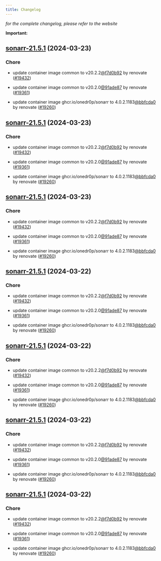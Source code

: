 ```yaml
---
title: Changelog
---
```



*for the complete changelog, please refer to the website*

**Important:**


## [sonarr-21.5.1](https://github.com/truecharts/charts/compare/sonarr-21.4.0...sonarr-21.5.1) (2024-03-23)

### Chore



- update container image common to v20.2.2[@f7d0b92](https://github.com/f7d0b92) by renovate ([#19432](https://github.com/truecharts/charts/issues/19432))

- update container image common to v20.2.0[@91ade87](https://github.com/91ade87) by renovate ([#19361](https://github.com/truecharts/charts/issues/19361))

- update container image ghcr.io/onedr0p/sonarr to 4.0.2.1183[@bbfcda0](https://github.com/bbfcda0) by renovate ([#19260](https://github.com/truecharts/charts/issues/19260))


## [sonarr-21.5.1](https://github.com/truecharts/charts/compare/sonarr-21.4.0...sonarr-21.5.1) (2024-03-23)

### Chore



- update container image common to v20.2.2[@f7d0b92](https://github.com/f7d0b92) by renovate ([#19432](https://github.com/truecharts/charts/issues/19432))

- update container image common to v20.2.0[@91ade87](https://github.com/91ade87) by renovate ([#19361](https://github.com/truecharts/charts/issues/19361))

- update container image ghcr.io/onedr0p/sonarr to 4.0.2.1183[@bbfcda0](https://github.com/bbfcda0) by renovate ([#19260](https://github.com/truecharts/charts/issues/19260))


## [sonarr-21.5.1](https://github.com/truecharts/charts/compare/sonarr-21.4.0...sonarr-21.5.1) (2024-03-23)

### Chore



- update container image common to v20.2.2[@f7d0b92](https://github.com/f7d0b92) by renovate ([#19432](https://github.com/truecharts/charts/issues/19432))

- update container image common to v20.2.0[@91ade87](https://github.com/91ade87) by renovate ([#19361](https://github.com/truecharts/charts/issues/19361))

- update container image ghcr.io/onedr0p/sonarr to 4.0.2.1183[@bbfcda0](https://github.com/bbfcda0) by renovate ([#19260](https://github.com/truecharts/charts/issues/19260))


## [sonarr-21.5.1](https://github.com/truecharts/charts/compare/sonarr-21.4.0...sonarr-21.5.1) (2024-03-22)

### Chore



- update container image common to v20.2.2[@f7d0b92](https://github.com/f7d0b92) by renovate ([#19432](https://github.com/truecharts/charts/issues/19432))

- update container image common to v20.2.0[@91ade87](https://github.com/91ade87) by renovate ([#19361](https://github.com/truecharts/charts/issues/19361))

- update container image ghcr.io/onedr0p/sonarr to 4.0.2.1183[@bbfcda0](https://github.com/bbfcda0) by renovate ([#19260](https://github.com/truecharts/charts/issues/19260))


## [sonarr-21.5.1](https://github.com/truecharts/charts/compare/sonarr-21.4.0...sonarr-21.5.1) (2024-03-22)

### Chore



- update container image common to v20.2.2[@f7d0b92](https://github.com/f7d0b92) by renovate ([#19432](https://github.com/truecharts/charts/issues/19432))

- update container image common to v20.2.0[@91ade87](https://github.com/91ade87) by renovate ([#19361](https://github.com/truecharts/charts/issues/19361))

- update container image ghcr.io/onedr0p/sonarr to 4.0.2.1183[@bbfcda0](https://github.com/bbfcda0) by renovate ([#19260](https://github.com/truecharts/charts/issues/19260))


## [sonarr-21.5.1](https://github.com/truecharts/charts/compare/sonarr-21.4.0...sonarr-21.5.1) (2024-03-22)

### Chore



- update container image common to v20.2.2[@f7d0b92](https://github.com/f7d0b92) by renovate ([#19432](https://github.com/truecharts/charts/issues/19432))

- update container image common to v20.2.0[@91ade87](https://github.com/91ade87) by renovate ([#19361](https://github.com/truecharts/charts/issues/19361))

- update container image ghcr.io/onedr0p/sonarr to 4.0.2.1183[@bbfcda0](https://github.com/bbfcda0) by renovate ([#19260](https://github.com/truecharts/charts/issues/19260))


## [sonarr-21.5.1](https://github.com/truecharts/charts/compare/sonarr-21.4.0...sonarr-21.5.1) (2024-03-22)

### Chore



- update container image common to v20.2.2[@f7d0b92](https://github.com/f7d0b92) by renovate ([#19432](https://github.com/truecharts/charts/issues/19432))

- update container image common to v20.2.0[@91ade87](https://github.com/91ade87) by renovate ([#19361](https://github.com/truecharts/charts/issues/19361))

- update container image ghcr.io/onedr0p/sonarr to 4.0.2.1183[@bbfcda0](https://github.com/bbfcda0) by renovate ([#19260](https://github.com/truecharts/charts/issues/19260))
